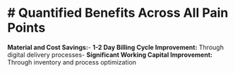 # # Quantified Benefits Across All Pain Points

**Material and Cost Savings:**- **1-2 Day Billing Cycle Improvement:** Through digital delivery processes- **Significant Working Capital Improvement:** Through inventory and process optimization